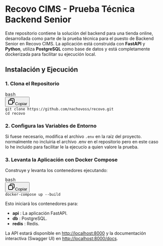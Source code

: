 # Recovo CIMS - Prueba Técnica Backend Senior

Este repositorio contiene la solución del backend para una tienda online, desarrollada como parte de la prueba técnica para el puesto de Backend Senior en Recovo CIMS. La aplicación está construida con **FastAPI** y  **Python**, utiliza **PostgreSQL** como base de datos y está completamente dockerizada para facilitar su ejecución local.


## Instalación y Ejecución

### 1. Clona el Repositorio

<pre class="!overflow-visible" data-start="4301" data-end="4399"><div class="contain-inline-size rounded-md border-[0.5px] border-token-border-medium relative bg-token-sidebar-surface-primary"><div class="flex items-center text-token-text-secondary px-4 py-2 text-xs font-sans justify-between h-9 bg-token-sidebar-surface-primary dark:bg-token-main-surface-secondary select-none rounded-t-[5px]">bash</div><div class="sticky top-9"><div class="absolute bottom-0 right-0 flex h-9 items-center pr-2"><div class="flex items-center rounded bg-token-sidebar-surface-primary px-2 font-sans text-xs text-token-text-secondary dark:bg-token-main-surface-secondary"><span class="" data-state="closed"><button class="flex gap-1 items-center select-none px-4 py-1" aria-label="Copiar"><svg width="24" height="24" viewBox="0 0 24 24" fill="none" xmlns="http://www.w3.org/2000/svg" class="icon-xs"><path fill-rule="evenodd" clip-rule="evenodd" d="M7 5C7 3.34315 8.34315 2 10 2H19C20.6569 2 22 3.34315 22 5V14C22 15.6569 20.6569 17 19 17H17V19C17 20.6569 15.6569 22 14 22H5C3.34315 22 2 20.6569 2 19V10C2 8.34315 3.34315 7 5 7H7V5ZM9 7H14C15.6569 7 17 8.34315 17 10V15H19C19.5523 15 20 14.5523 20 14V5C20 4.44772 19.5523 4 19 4H10C9.44772 4 9 4.44772 9 5V7ZM5 9C4.44772 9 4 9.44772 4 10V19C4 19.5523 4.44772 20 5 20H14C14.5523 20 15 19.5523 15 19V10C15 9.44772 14.5523 9 14 9H5Z" fill="currentColor"></path></svg>Copiar</button></span></div></div></div><div class="overflow-y-auto p-4" dir="ltr"><code class="!whitespace-pre language-bash"><span><span>git </span><span>clone</span><span> https://github.com/nachovoss/recovo.git
</span><span>cd</span><span> recovo
</span></span></code></div></div></pre>

### 2. Configura las Variables de Entorno

Si fuese necesario, modifica el archivo `.env` en la raíz del proyecto.
normalmente no incluiria el archivo .env en el repositorio pero en este caso lo he incluido para facilitar le la ejecucío a quien valore la prueba.


### 3. Levanta la Aplicación con Docker Compose

Construye y levanta los contenedores ejecutando:

<pre class="!overflow-visible" data-start="4759" data-end="4796"><div class="contain-inline-size rounded-md border-[0.5px] border-token-border-medium relative bg-token-sidebar-surface-primary"><div class="flex items-center text-token-text-secondary px-4 py-2 text-xs font-sans justify-between h-9 bg-token-sidebar-surface-primary dark:bg-token-main-surface-secondary select-none rounded-t-[5px]">bash</div><div class="sticky top-9"><div class="absolute bottom-0 right-0 flex h-9 items-center pr-2"><div class="flex items-center rounded bg-token-sidebar-surface-primary px-2 font-sans text-xs text-token-text-secondary dark:bg-token-main-surface-secondary"><span class="" data-state="closed"><button class="flex gap-1 items-center select-none px-4 py-1" aria-label="Copiar"><svg width="24" height="24" viewBox="0 0 24 24" fill="none" xmlns="http://www.w3.org/2000/svg" class="icon-xs"><path fill-rule="evenodd" clip-rule="evenodd" d="M7 5C7 3.34315 8.34315 2 10 2H19C20.6569 2 22 3.34315 22 5V14C22 15.6569 20.6569 17 19 17H17V19C17 20.6569 15.6569 22 14 22H5C3.34315 22 2 20.6569 2 19V10C2 8.34315 3.34315 7 5 7H7V5ZM9 7H14C15.6569 7 17 8.34315 17 10V15H19C19.5523 15 20 14.5523 20 14V5C20 4.44772 19.5523 4 19 4H10C9.44772 4 9 4.44772 9 5V7ZM5 9C4.44772 9 4 9.44772 4 10V19C4 19.5523 4.44772 20 5 20H14C14.5523 20 15 19.5523 15 19V10C15 9.44772 14.5523 9 14 9H5Z" fill="currentColor"></path></svg>Copiar</button></span></div></div></div><div class="overflow-y-auto p-4" dir="ltr"><code class="!whitespace-pre language-bash"><span><span>docker-compose up --build
</span></span></code></div></div></pre>

Esto iniciará los contenedores para:

* **api** : La aplicación FastAPI.
* **db** : PostgreSQL.
* **redis** : Redis.

La API estará disponible en [http://localhost:8000]() y la documentación interactiva (Swagger UI) en [http://localhost:8000/docs]().
